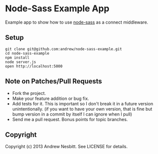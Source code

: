 # Node-Sass Example App

Example app to show how to use [node-sass](https://github.com/sass/node-sass) as a connect middleware.

## Setup

    git clone git@github.com:andrew/node-sass-example.git
    cd node-sass-example
    npm install
    node server.js
    open http://localhost:5000
    
## Note on Patches/Pull Requests

 * Fork the project.
 * Make your feature addition or bug fix.
 * Add tests for it. This is important so I don't break it in a
   future version unintentionally.
   (if you want to have your own version, that is fine but bump version in a commit by itself I can ignore when I pull)
 * Send me a pull request. Bonus points for topic branches.

## Copyright

Copyright (c) 2013 Andrew Nesbitt. See LICENSE for details.
